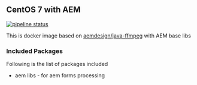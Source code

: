 ## CentOS 7 with AEM

[![pipeline status](https://gitlab.com/aem.design/aem-base/badges/master/pipeline.svg)](https://gitlab.com/aem.design/aem-base/commits/master)

This is docker image based on [aemdesign/java-ffmpeg](https://hub.docker.com/r/aemdesign/java-ffmpeg/) with AEM base libs

### Included Packages

Following is the list of packages included

* aem libs              - for aem forms processing

